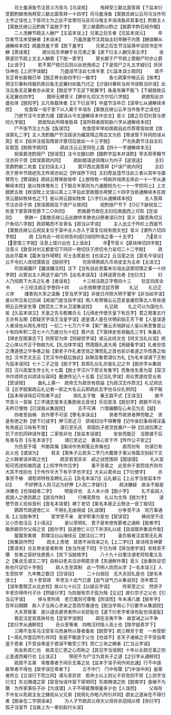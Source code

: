 <!-- { "loadSidebar": true } -->
　　司士羞湇鱼节注音义汚音乌【乌误焉】
　　侑拜受三献北面答拜【下监本衍受爵酌献侑侑拜受三献北面答拜一十四字】司马羞湇鱼【案敖氏继公云司马当作司士字之误也上下皆司士为之此不宜使司马且司马惟主羊俎湇鱼非其事也】酌致主人【案敖氏继公云酌致下盖脱于字】
　　受三献爵酌以酢之【脱爵字酢石经作醋】
　　二人洗觯节疏主人酬尸【主监本误上】兄弟之后生者【兄监本误元】
　　卒饮者节注末受酬者【末误未】
　　乃羞庶羞节注其始主妇举酬于内賔【酬误觯从通解续本挍】疏羞庶羞于賔【脱下羞字】
　　兄弟之后生节注延熹中诏挍书定作觯【熹误景】
　　疏论后生举觯于长兄弟之事【弟下衍主人酬兄弟五字】
　　坐祭遂饮节疏上文主人酬賔【下脱一賔字】
　　賔长献于尸节疏上賔献尸时亦止爵【止误于】
　　若不賔尸疏已后则以此祝侑续之【下是傧尸之礼五字疑衍】厌厌饫神也【上厌字误献】
　　乃盛俎节注此七体羊豕【七监本误士疏同】
　　疏不言正脊长胁骼已举【脱正脊长胁四字衍一骼字】
　　鱼七疏案中候云云【俟考】郑注引春秋纬璇玑枢曰鱼无足翼纣如鱼乃讨之【讨误纣春秋当尚书误枢当钤误】此注云鱼无足翼者亦从彼文【脱足字下无足下脱翼字】鱼虽有翼不能飞【下疑脱故云无足翼也四字】
　　腊辩无髀音义【髀步礼切又方尔切八字脱】
　　疏故知此亦盛右体【脱知字】又凡牲载体者【又下衍且字】卒盛节注卒已【误举匕从通解续本挍】
　　佐食取一俎于堂下以入奠于羊俎东【案敖氏继公云羊当作鱼字之误也】
　　乃摭节注今文摭为揲【揲误从今文通解续本作古文】音义【揲之石切刘音与摭同九字脱】
　　疏故知此所释者胁耳【误所释者故知胁六字从通解续本挍】
　　尸不饭节注士九饭【饭误饮】
　　佐食受牢举如傧疏自此尽荐脀皆如傧【傧误賔礼二字】主人洗酌酳尸节注挼读为藏其隋之隋古文为防【隋误惰下并同防误从耎】音义【绥并注挼及隋皆讦恵切后放此一十三字脱】
　　尸左执爵节注自主妇反取笾【脱取字疏同】
　　疏此注云云至同在上篇【四十一字通解续本无】
　　祝易爵洗酌授尸【授误受】注今文醋曰酢【醋酢字监本并误酌】宰夫荐枣糗节注亦异于傧【傧误賔疏内同】
　　疏赵姬请逆叔隗以为内子【逆误送】
　　主妇受爵酌献二佐食【主妇误主人】
　　賔戸西北面答拜【户误尸疏内同】
　　主妇洗于房中节疏祀先王昨席亦如之【昨误胙下同】主妇荐韭菹节注此三者以其牢与腊臂而七【臂误胁】疏经云臂脊胁皆牢【上脱特牲一特故祚俎用五体此一十一字从通解续本挍】是以牲体惟有三【下脱合羊豕则为六通腊则为七一十一字挍同上】上文腊摭五枚【枚误牧上文误以其上三字自此至故腊亦用臂三十四字当依通解续本在故须云腊如牲体也之下】是以郑云腊如牲体【八字衍从通解续本挍】
　　主人答拜节注亦异于傧【傧误賔疏及下傧尸与傧同】
　　祝酌授尸节下【○衍下献祝及二佐食下賔答拜受爵下二○并同】
　　酌致爵节疏在主妇位南面西上可知【在误则】
　　祭肺一【案敖氏继公云此肺哜羊肺也曰祭者误衍尔】音义【觳苦角切又户角切八字脱】疏郑略而不言骨名【郑当以字误】
　　主人出立于阼阶上西面节【案敖氏继公云祝反复位于室中主人亦入于室复位经有脱文也】音义【谡所六切四字脱】
　　疏【当有此一经论祝告利成归俎彻阼俎之事一十五字】
　　乃音义【音馂三字脱】注至上馂兴出也【上误此】
　　卒节音义【匪扶味切四字脱】注音义【敦音对刘又都爱切下同厌一艳切饫于庶切令力呈切二十二字脱】
　　疏自此尽篇末【篇末当作埽祭】司士击豕是也【也误之】云当室之白【室毛今误设】云不令妇人改彻馔敦豆【脱彻字】
　　司宫埽祭疏凡币帛皮圭为主命【主误王】
　　司宫阖牖戸【牖误牗注同】注下【当有自此至篇末论俎出送賔彻馔之事一十四字疏】众賔出主人拜送于庙门外【出毛本误及】注拜送賔也者【也衍文】
　　妇人乃彻疏下大夫之礼者【者误有】
　　十三经注疏正字卷四十三
　　钦定四库全书
　　十三经注疏正字卷四十四
　　山东按察使沈廷芳撰
　　礼记
　　礼记正义序
　　燔黍则大享之滥觞【享当烹字误】非彼日月照大明于寰宇【非当如字误】是以所见各记旧闻【闻误门是当自字误】南人有贺循云云范宣皇甫侃等北人有徐道明云云熊安生等【脱范生二字从卫湜集说挍】
　　礼记疏
　　礼之可以为国也久矣【久监本误又】天皇之先与乾曜合元【元绎史作徳天皇下有氏字】君之用事五行王亦有五期【君疑天字误王当皇字误】遂皇谓人皇在伏牺前始王天下者【人皇误遂人者误也从周礼序挍】一纪二十七万六千年【案广雅云天地辟设人皇以来至鲁哀公十有四年积二百七十六万嵗分为十纪】尊卢氏【下案绎史有祝融氏三字】朱襄氏【绎史在隂康氏下】则周官为体【则疑但字误】或云此经文也【经文当礼仪误】统之心体以齐正于物故为礼【礼当体字误】然周既礼道大用【用疑备字误】礼者忠信之薄道徳之华争愚之始【案老子作礼者忠信之薄而乱之首也前识者道之华而愚之始也】汉书艺文志云【艺汉书作蓺后放此】赵鞅及鲁君谓仪为礼【为毛本误谓下王制为监本误同】七十二子之徒【脱子字】其周礼仪礼亦是礼记之书【脱亦字从集説挍】汉兴高堂生传士礼十七篇【脱士字汉兴下原文有鲁字】而鲁徐生善为容【容汉书作颂师古曰颂读与容同】戴徳传记八十五篇【记当礼字误】郑众贾逵徃受业焉【受误授】
　　曲礼上第一　疏帝王为政世有损益【为政汉志作质文】礼记郑氏注【五字脱案疏云礼记者一部之大名云云即疏此五字也与仪礼例同】
　　毋不敬【监本毋误母后可知者不出】
　　疏礼主于敬　乗王路不式【王误玉】
　　敖不节音义一音喻【三字通志堂本无集韵收北音也】乐旧音洛【脱旧字】疏敖不可长　夫矜已慢物【已误我从集説挍】
　　志不可满　六情徧覩在心未见为志【疑】
　　四者至自祸　自作孽不可逭【孽毛本误业】
　　贤者节疏贤者狎而敬之　贤是有徳之称【徳下衍成字】狎习至近习　禁戒妇功不得奢慢【记作省妇事毋得淫虽有贵戚近习毋有不禁】
　　谓已至乐氏　郑国饥子皮贷民粟户一钟【饥误饥寒之饥下亦饥同钟误作童】二家皆非也【皆监本误彼】
　　安安而能迁　当图谋于后有害与否【与毛本误于】
　　谓已至近之　重耳心安于齐【传作公子安之】
　　为伤至于墙　外御其侮【侮诗作务郑笺云务侮也】
　　直而勿有　勿谓已有此义也【谓误为】
　　若夫【案朱子云若夫二字乃大戴曽子事父母篇文别起下文之义録者误并取之也】
　　疏言若至非夫　邲之战椘围郑【围误侵】
　　礼从宜　知可而进知难而退【上知字传作见字】
　　事不至善之　此受命于君而伐齐则何大其不伐防也【于传作乎大下有乎字也字无】大夫以君命出【下衍使字】
　　亦事至不飨　谓若郊特牲及聘礼云云【及毛本误乃】云礼器云【上云字当依监本作曰】
　　不好狎注人则习近为好狎【人则二字疑衍】
　　疏决嫌疑　故全不服是决嫌也【也误疑者二字】
　　明是非也　主人未小敛【脱小字】
　　礼不妄説人　若説人之徳则爵之【説当作称】
　　行脩至质也　礼以为文饰【脱为字】
　　道徳节音义涖徐音利【音毛本误普】祷丁老切【案毛本居正云祭法一音丁报切】
　　鹦鹉节疏道徳仁义　不用礼无由得成【礼误理】
　　分争至不决　则万事通名【上当脱争字】
　　宦学至不亲　是学职事为宦也【宦误官】
　　祷祠至不庄　又小宗伯注云【小误云】
　　是以至明礼　君子是有徳有爵者之通称【脱者字】敬恭聼宗尔父母之言【脱尔字】自道徳仁义已下并湏礼以成【自误既并集说作皆】
　　猩猩至禽兽　郭璞注曰山海经云【脱注曰二字】
　　虽负贩者注宜若无礼焉【焉集説作然】
　　疏太上贵徳　其徳不尚徃来之礼【上二字衍】故诗纬含神雾【雾误务】合五帝坐星者称帝【坐当作座下同】于已为得【得当徳字误】贫贱至不慑　贫者之容好怯惑畏人【贫下当脱贱字】
　　八十九十曰耄注谓老将知耄又及之【集说无谓又二字】自称曰老夫注亦明君贪贤【贪通觧作尊】音义【坐乗防证切称也尺证切十字脱】
　　疏人生至其制　此一节明人防而从学【一毛本误三】人生至防学　九年教之数日【日误目】
　　二十曰弱冠　无大夫冠礼是也【是毛本误士】
　　五十至官政　年至五十血气已衰【血气误气力从集说挍】尧年耆艾【误年耆既艾从北史挍】故以七十曰艾【以疑云字误】
　　传家至之父　然庶子年老亦得传付子孙【然疑衍字】为防服有宗子孤为殇【见记】故引宗子之父也【引当云字误】
　　悼与至刑焉　老已耄则可尊敬【则误而】年未满八嵗【脱年字】百年曰期頥　故人子当用心求亲之意而尽飬道也【脱当字用心下衍要字从集説挍】
　　大夫至致事　是以退去避贤者所以长防耻也【退下衍老字者误也耻也误逺耻】
　　昏定注定安其牀衽也【定安字误倒】
　　疏在丑夷不争　故宜诫之以不争【宜衍字从通觧挍】
　　丑众至等夷　四皓汉时隐人高士也【隐字疑髙字下】
　　三赐不及车马注受车马而身所以尊者备矣【脱受字】疏三赐至于君　一命受职【一周礼作壹后所引并同】皆是不敢逾于父也【也误不】言天子诸侯之子不受自卑逺于君者【不受自卑逺于君误不敢受三字】而亡三命之赐者【亡当云字误】
　　执友称其仁也　故其见仁恩之心而称之【其见字当误倒】十年以长疏兄事之则止差退而雁行也【止误正】
　　祭祀不为尸注为其失子之道【之衍字从通觧挍】
　　疏居不主奥　常推尊者于闲乐无事之处【监本于误子闲作闲古通】行不中道　故卑者不得也【故字误在卑者下】
　　立不中门　门中有闑【门中误中央】是尊者所立【立误行下而立同】谓与至异宫　若命士以上则父子异宫则不禁【上则字当衍文】东北隅谓之宧【宧音怡误作窅下宧明同】东南隅谓之防【脱南字】食飨不为槩　为传家事任子孙【为误谓】人子不得辄豫限量多少也【人误而】
　　父母存不许友以死疏主友之雠视从父兄弟【视周礼作眂凡所引并同】朋友之道亲在不得行者【脱亲在二字朋误亲】
　　为人子节疏具父母大父母存衣冠纯以缋【存衍字】孤子当室节【当属上为一章别起行头误】
